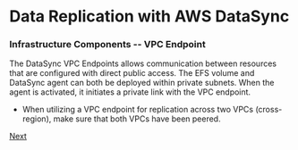 # Data Replication with AWS DataSync

### Infrastructure Components -- VPC Endpoint

The DataSync VPC Endpoints allows communication between resources that are configured with direct public access. The EFS volume and DataSync agent can both be deployed within private subnets. When the agent is activated, it initiates a private link with the VPC endpoint.

* When utilizing a VPC endpoint for replication across two VPCs (cross-region), make sure that both VPCs have been peered.

[Next](/docs/security_groups.md)

